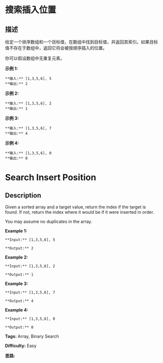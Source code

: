 # 搜索插入位置

## 描述

给定一个排序数组和一个目标值，在数组中找到目标值，并返回其索引。如果目标值不存在于数组中，返回它将会被按顺序插入的位置。

你可以假设数组中无重复元素。

**示例 1:**

    
    
    **输入:** [1,3,5,6], 5
    **输出:** 2
    

**示例  2:**

    
    
    **输入:** [1,3,5,6], 2
    **输出:** 1
    

**示例 3:**

    
    
    **输入:** [1,3,5,6], 7
    **输出:** 4
    

**示例 4:**

    
    
    **输入:** [1,3,5,6], 0
    **输出:** 0
    



# Search Insert Position

## Description



Given a sorted array and a target value, return the index if the target is found. If not, return the index where it would be if it were inserted in order.

You may assume no duplicates in the array.

**Example 1:**

    
    
    **Input:** [1,3,5,6], 5
    **Output:** 2
    

**Example 2:**

    
    
    **Input:** [1,3,5,6], 2
    **Output:** 1
    

**Example 3:**

    
    
    **Input:** [1,3,5,6], 7
    **Output:** 4
    

**Example 4:**

    
    
    **Input:** [1,3,5,6], 0
    **Output:** 0
    


**Tags:** Array, Binary Search

**Difficulty:** Easy

**思路:**
